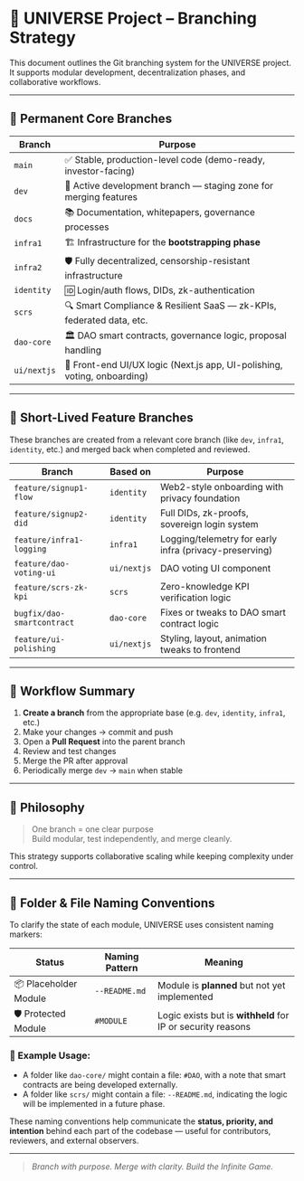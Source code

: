 # 🧬 UNIVERSE Project – Branching Strategy

This document outlines the Git branching system for the UNIVERSE project.  
It supports modular development, decentralization phases, and collaborative workflows.

---

## 🔗 Permanent Core Branches

| Branch         | Purpose                                                                 |
|----------------|-------------------------------------------------------------------------|
| `main`         | ✅ Stable, production-level code (demo-ready, investor-facing)          |
| `dev`          | 🧪 Active development branch — staging zone for merging features         |
| `docs`         | 📚 Documentation, whitepapers, governance processes                      |
| `infra1`       | 🏗️ Infrastructure for the **bootstrapping phase**                        |
| `infra2`       | 🛡️ Fully decentralized, censorship-resistant infrastructure              |
| `identity`     | 🆔 Login/auth flows, DIDs, zk-authentication                             |
| `scrs`         | 🔍 Smart Compliance & Resilient SaaS — zk-KPIs, federated data, etc.     |
| `dao-core`     | 🏛️ DAO smart contracts, governance logic, proposal handling              |
| `ui/nextjs`    | 🎨 Front-end UI/UX logic (Next.js app, UI-polishing, voting, onboarding) |

---

## 🌱 Short-Lived Feature Branches

These branches are created from a relevant core branch (like `dev`, `infra1`, `identity`, etc.) and merged back when completed and reviewed.

| Branch                     | Based on      | Purpose                                                   |
|----------------------------|---------------|-----------------------------------------------------------|
| `feature/signup1-flow`     | `identity`    | Web2-style onboarding with privacy foundation             |
| `feature/signup2-did`      | `identity`    | Full DIDs, zk-proofs, sovereign login system              |
| `feature/infra1-logging`   | `infra1`      | Logging/telemetry for early infra (privacy-preserving)   |
| `feature/dao-voting-ui`    | `ui/nextjs`   | DAO voting UI component                                   |
| `feature/scrs-zk-kpi`      | `scrs`        | Zero-knowledge KPI verification logic                     |
| `bugfix/dao-smartcontract` | `dao-core`    | Fixes or tweaks to DAO smart contract logic               |
| `feature/ui-polishing`     | `ui/nextjs`   | Styling, layout, animation tweaks to frontend             |

---

## 🔁 Workflow Summary

1. **Create a branch** from the appropriate base (e.g. `dev`, `identity`, `infra1`, etc.)
2. Make your changes → commit and push
3. Open a **Pull Request** into the parent branch
4. Review and test changes
5. Merge the PR after approval
6. Periodically merge `dev` → `main` when stable

---

## 🧠 Philosophy

> One branch = one clear purpose  
> Build modular, test independently, and merge cleanly.

This strategy supports collaborative scaling while keeping complexity under control.

---

## 📁 Folder & File Naming Conventions

To clarify the state of each module, UNIVERSE uses consistent naming markers:

| Status                  | Naming Pattern         | Meaning                                                                 |
|--------------------------|------------------------|-------------------------------------------------------------------------|
| 📦 Placeholder Module    | `--README.md`          | Module is **planned** but not yet implemented                          |
| 🛡️ Protected Module      | `#MODULE`              | Logic exists but is **withheld** for IP or security reasons            |

### 📌 Example Usage:

- A folder like `dao-core/` might contain a file: `#DAO`, with a note that smart contracts are being developed externally.
- A folder like `scrs/` might contain a file: `--README.md`, indicating the logic will be implemented in a future phase.

These naming conventions help communicate the **status, priority, and intention** behind each part of the codebase — useful for contributors, reviewers, and external observers.

---

> _Branch with purpose. Merge with clarity. Build the Infinite Game._

